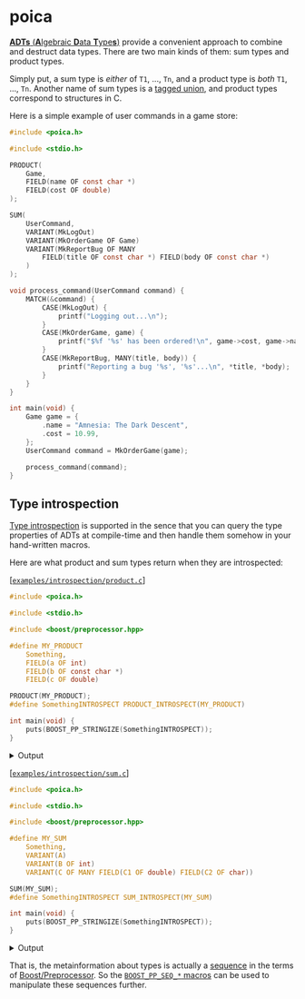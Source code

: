 # poica

[**ADTs** (**A**lgebraic **D**ata **T**ype**s**)] provide a convenient approach to combine and destruct data types. There are two main kinds of them: sum types and product types.

Simply put, a sum type is _either_ of `T1`, ..., `Tn`, and a product type is _both_ `T1`, ..., `Tn`. Another name of sum types is a [tagged union], and product types correspond to structures in C.

Here is a simple example of user commands in a game store:

[**ADTs** (**A**lgebraic **D**ata **T**ype**s**)]: https://en.wikipedia.org/wiki/Algebraic_data_type
[tagged union]: https://en.wikipedia.org/wiki/Tagged_union


```c
#include <poica.h>

#include <stdio.h>

PRODUCT(
    Game,
    FIELD(name OF const char *)
    FIELD(cost OF double)
);

SUM(
    UserCommand,
    VARIANT(MkLogOut)
    VARIANT(MkOrderGame OF Game)
    VARIANT(MkReportBug OF MANY
        FIELD(title OF const char *) FIELD(body OF const char *)
    )
);

void process_command(UserCommand command) {
    MATCH(&command) {
        CASE(MkLogOut) {
            printf("Logging out...\n");
        }
        CASE(MkOrderGame, game) {
            printf("$%f '%s' has been ordered!\n", game->cost, game->name);
        }
        CASE(MkReportBug, MANY(title, body)) {
            printf("Reporting a bug '%s', '%s'...\n", *title, *body);
        }
    }
}

int main(void) {
    Game game = {
        .name = "Amnesia: The Dark Descent",
        .cost = 10.99,
    };
    UserCommand command = MkOrderGame(game);

    process_command(command);
}
```

## Type introspection

[Type introspection] is supported in the sence that you can query the type properties of ADTs at compile-time and then handle them somehow in your hand-written macros.

Here are what product and sum types return when they are introspected:

[Type introspection]: https://en.wikipedia.org/wiki/Introspection_(computer_science)

[[`examples/introspection/product.c`](https://github.com/Hirrolot/poica/blob/master/examples/introspection/product.c)]
```c
#include <poica.h>

#include <stdio.h>

#include <boost/preprocessor.hpp>

#define MY_PRODUCT                                                             \
    Something,                                                                 \
    FIELD(a OF int)                                                            \
    FIELD(b OF const char *)                                                   \
    FIELD(c OF double)                                                         \

PRODUCT(MY_PRODUCT);
#define SomethingINTROSPECT PRODUCT_INTROSPECT(MY_PRODUCT)

int main(void) {
    puts(BOOST_PP_STRINGIZE(SomethingINTROSPECT));
}
```

<details>
    <summary>Output</summary>

```
((a)(int)) ((b)(const char *)) ((c)(double))
```

</details>

[[`examples/introspection/sum.c`](https://github.com/Hirrolot/poica/blob/master/examples/introspection/sum.c)]
```c
#include <poica.h>

#include <stdio.h>

#include <boost/preprocessor.hpp>

#define MY_SUM                                                             \
    Something,                                                             \
    VARIANT(A)                                                             \
    VARIANT(B OF int)                                                      \
    VARIANT(C OF MANY FIELD(C1 OF double) FIELD(C2 OF char))               \

SUM(MY_SUM);
#define SomethingINTROSPECT SUM_INTROSPECT(MY_SUM)

int main(void) {
    puts(BOOST_PP_STRINGIZE(SomethingINTROSPECT));
}
```

<details>
    <summary>Output</summary>

```
((POICA_VARIANT_EMPTY)(A))
((POICA_VARIANT_SINGLE)(B)(int))
((POICA_VARIANT_MANY)(C)( ((C1)(double)) ((C2)(char)) ))
```

</details>

That is, the metainformation about types is actually a [sequence] in the terms of [Boost/Preprocessor]. So the [`BOOST_PP_SEQ_*` macros] can be used to manipulate these sequences further.

[sequence]: https://www.boost.org/doc/libs/1_53_0/libs/preprocessor/doc/data/sequences.html
[Boost/Preprocessor]: https://www.boost.org/doc/libs/1_53_0/libs/preprocessor/doc/
[`BOOST_PP_SEQ_*` macros]: https://www.boost.org/doc/libs/1_53_0/libs/preprocessor/doc/headers/seq.html
